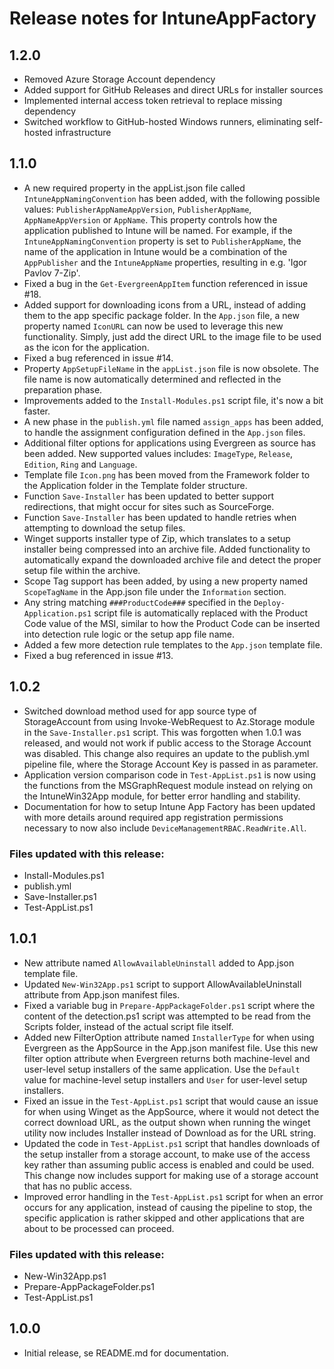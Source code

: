 # Release notes for IntuneAppFactory

## 1.2.0
- Removed Azure Storage Account dependency
- Added support for GitHub Releases and direct URLs for installer sources
- Implemented internal access token retrieval to replace missing dependency
- Switched workflow to GitHub-hosted Windows runners, eliminating self-hosted infrastructure

## 1.1.0
- A new required property in the appList.json file called `IntuneAppNamingConvention` has been added, with the following possible values: `PublisherAppNameAppVersion`, `PublisherAppName`, `AppNameAppVersion` or `AppName`. This property controls how the application published to Intune will be named. For example, if the `IntuneAppNamingConvention` property is set to `PublisherAppName`, the name of the application in Intune would be a combination of the `AppPublisher` and the `IntuneAppName` properties, resulting in e.g. 'Igor Pavlov 7-Zip'.
- Fixed a bug in the `Get-EvergreenAppItem` function referenced in issue #18.
- Added support for downloading icons from a URL, instead of adding them to the app specific package folder. In the `App.json` file, a new property named `IconURL` can now be used to leverage this new functionality. Simply, just add the direct URL to the image file to be used as the icon for the application.
- Fixed a bug referenced in issue #14.
- Property `AppSetupFileName` in the `appList.json` file is now obsolete. The file name is now automatically determined and reflected in the preparation phase.
- Improvements added to the `Install-Modules.ps1` script file, it's now a bit faster.
- A new phase in the `publish.yml` file named `assign_apps` has been added, to handle the assignment configuration defined in the `App.json` files.
- Additional filter options for applications using Evergreen as source has been added. New supported values includes: `ImageType`, `Release`, `Edition`, `Ring` and `Language`.
- Template file `Icon.png` has been moved from the Framework folder to the Application folder in the Template folder structure.
- Function `Save-Installer` has been updated to better support redirections, that might occur for sites such as SourceForge.
- Function `Save-Installer` has been updated to handle retries when attempting to download the setup files.
- Winget supports installer type of Zip, which translates to a setup installer being compressed into an archive file. Added functionality to automatically expand the downloaded archive file and detect the proper setup file within the archive.
- Scope Tag support has been added, by using a new property named `ScopeTagName` in the App.json file under the `Information` section.
- Any string matching `###ProductCode###` specified in the `Deploy-Application.ps1` script file is automatically replaced with the Product Code value of the MSI, similar to how the Product Code can be inserted into detection rule logic or the setup app file name.
- Added a few more detection rule templates to the `App.json` template file.
- Fixed a bug referenced in issue #13.

## 1.0.2
- Switched download method used for app source type of StorageAccount from using Invoke-WebRequest to Az.Storage module in the `Save-Installer.ps1` script. This was forgotten when 1.0.1 was released, and would not work if public access to the Storage Account was disabled. This change also requires an update to the publish.yml pipeline file, where the Storage Account Key is passed in as parameter.
- Application version comparison code in `Test-AppList.ps1` is now using the functions from the MSGraphRequest module instead on relying on the IntuneWin32App module, for better error handling and stability.
- Documentation for how to setup Intune App Factory has been updated with more details around required app registration permissions necessary to now also include `DeviceManagementRBAC.ReadWrite.All`.

### Files updated with this release:
- Install-Modules.ps1
- publish.yml
- Save-Installer.ps1
- Test-AppList.ps1

## 1.0.1
- New attribute named `AllowAvailableUninstall` added to App.json template file.
- Updated `New-Win32App.ps1` script to support AllowAvailableUninstall attribute from App.json manifest files.
- Fixed a variable bug in `Prepare-AppPackageFolder.ps1` script where the content of the detection.ps1 script was attempted to be read from the Scripts folder, instead of the actual script file itself.
- Added new FilterOption attribute named `InstallerType` for when using Evergreen as the AppSource in the App.json manifest file. Use this new filter option attribute when Evergreen returns both machine-level and user-level setup installers of the same application. Use the `Default` value for machine-level setup installers and `User` for user-level setup installers.
- Fixed an issue in the `Test-AppList.ps1` script that would cause an issue for when using Winget as the AppSource, where it would not detect the correct download URL, as the output shown when running the winget utility now includes Installer instead of Download as for the URL string.
- Updated the code in `Test-AppList.ps1` script that handles downloads of the setup installer from a storage account, to make use of the access key rather than assuming public access is enabled and could be used. This change now includes support for making use of a storage account that has no public access.
- Improved error handling in the `Test-AppList.ps1` script for when an error occurs for any application, instead of causing the pipeline to stop, the specific application is rather skipped and other applications that are about to be processed can proceed.

### Files updated with this release:
- New-Win32App.ps1
- Prepare-AppPackageFolder.ps1
- Test-AppList.ps1

## 1.0.0
- Initial release, se README.md for documentation.